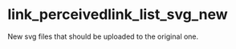 # link_perceivedlink_list_svg_new

<body>
  New svg files that should be uploaded to the original one.
  <body/>
